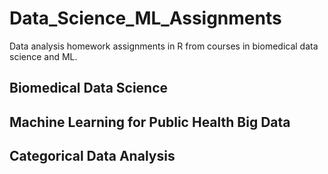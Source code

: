 # Data_Science_ML_Assignments
Data analysis homework assignments in R from courses in biomedical data science and ML.

## Biomedical Data Science 


## Machine Learning for Public Health Big Data


## Categorical Data Analysis



